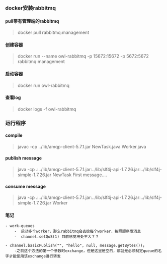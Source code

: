 ### docker安装rabbitmq
#### pull带有管理端的rabbitmq
> docker pull rabbitmq:management

#### 创建容器
> docker run --name owl-rabbitmq -p 15672:15672 -p 5672:5672 rabbitmq:management

#### 启动容器
> docker run owl-rabbitmq

#### 查看log
> docker logs -f owl-rabbitmq

### 运行程序
#### compile
> javac -cp ../lib/amqp-client-5.7.1.jar NewTask.java Worker.java

#### publish message
> java -cp .:../lib/amqp-client-5.7.1.jar:../lib/slf4j-api-1.7.26.jar:../lib/slf4j-simple-1.7.26.jar NewTask First message....

#### consume message
>  java -cp .:../lib/amqp-client-5.7.1.jar:../lib/slf4j-api-1.7.26.jar:../lib/slf4j-simple-1.7.26.jar Worker

#### 笔记
    - work-queues
        -  启动多个worker，那么rabbitmq会去给每个worker，按照顺序发消息
        -  channel.setQoS(1) 目前感觉用处不大？？
        
    - channel.basicPublish("", "hello", null, message.getBytes());
        -之前这个方法的第一个参数时exchange，但是这里是空的，那就是必须制定queue的名字才能使用该exchange进行转发
        

